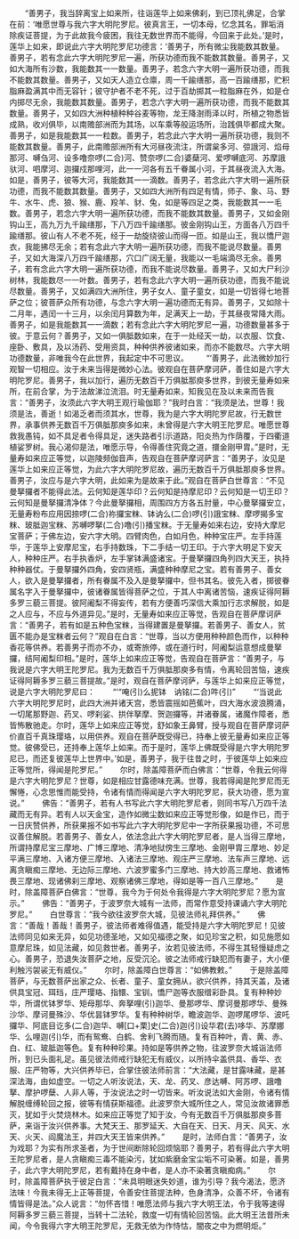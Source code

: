 <!-- { "loadSidebar": true } -->
　　“善男子，我当辞离宝上如来所，往诣莲华上如来佛刹，到已顶礼佛足，合掌在前：‘唯愿世尊与我六字大明陀罗尼。彼真言王，一切本母，忆念其名，罪垢消除疾证菩提，为于此故我今疲困，我往无数世界而不能得，今回来于此处。’是时，莲华上如来，即说此六字大明陀罗尼功德言：‘善男子，所有微尘我能数其数量。善男子，若有念此六字大明陀罗尼一遍，所获功德而我不能数其数量。善男子，又如大海所有沙数，我能数其一一数量。善男子，若念六字大明一遍所获功德，而我不能数其数量。善男子，又如天人造立仓廪，周一千踰缮那，高一百踰缮那，贮积脂麻盈满其中而无容针；彼守护者不老不死，过于百劫掷其一粒脂麻在外，如是仓内掷尽无余，我能数其数量。善男子，若念六字大明一遍所获功德，而我不能数其数量。善男子，又如四大洲种植种种谷麦等物，龙王降澍雨泽以时，所植之物悉皆成熟，收刈俱毕，以南赡部洲而为其场，以车乘等般运场所，治践俱毕都成大聚。善男子，如是我能数其一一粒数。善男子，若念此六字大明一遍所获功德，我则不能数其数量。善男子，此南赡部洲所有大河昼夜流注，所谓枲多河、弶誐河、焰母那河、嚩刍河、设多噜奈啰(二合)河、赞奈啰(二合)婆蘖河、爱啰嚩底河、苏摩誐驮河、呬摩河、迦攞戍那哩河，此一一河各有五千眷属小河，于其昼夜流入大海。如是，善男子，彼等大河，我能数其一一滴数。善男子，若念此六字大明一遍所获功德，而我不能数其数量。善男子，又如四大洲所有四足有情，师子、象、马、野牛、水牛、虎、狼、猴、鹿、羖羊、豺、兔，如是等四足之类，我能数其一一毛数。善男子，若念六字大明一遍所获功德，而我不能数其数量。善男子，又如金刚钩山王，高九万九千踰缮那，下八万四千踰缮那。彼金刚钩山王，方面各八万四千踰缮那。彼山有人不老不死，经于一劫旋绕彼山而得一匝。如是山王，我以憍尸迦衣，我能拂尽无余；若有念此六字大明一遍所获功德，而我不能说尽数量。善男子，又如大海深八万四千踰缮那，穴口广阔无量，我能以一毛端滴尽无余。善男子，若有念此六字大明一遍所获功德，而我不能说尽数量。善男子，又如大尸利沙树林，我能数尽一一叶数。善男子，若有念此六字大明一遍所获功德，而我不能说尽数量。善男子，又如满四大洲所住，男子女人、童子童女，如是一切皆得七地菩萨之位；彼菩萨众所有功德，与念六字大明一遍功德而无有异。善男子，又如除十二月年，遇闰一十三月，以余闰月算数为年，足满天上一劫，于其昼夜常降大雨。善男子，如是我能数其一一滴数；若有念此六字大明陀罗尼一遍，功德数量甚多于彼。于意云何？善男子，又如一俱胝数如来，在于一处经天一劫，以衣服、饮食、座卧、敷具，及以汤药、受用资具，种种供养彼诸如来，而亦不能数尽。六字大明功德数量，非唯我今在此世界，我起定中不可思议。
　　“‘善男子，此法微妙加行观智一切相应。汝于未来当得是微妙心法。彼观自在菩萨摩诃萨，善住如是六字大明陀罗尼。善男子，我以加行，遍历无数百千万俱胝那庾多世界，到彼无量寿如来所，在前合掌，为于法故涕泣流泪。时无量寿如来，知我见在及以未来而告我言：“善男子，汝须此六字大明王观行瑜伽耶？”我时白言：“我须是法，世尊！我须是法，善逝！如渴乏者而须其水，世尊，我为是六字大明陀罗尼故，行无数世界，承事供养无数百千万俱胝那庾多如来，未曾得是六字大明王陀罗尼。唯愿世尊救我愚钝，如不具足者令得具足，迷失路者引示道路，阳炎热为作荫覆，于四衢道植娑罗树。我心渴仰是法，唯愿示导，令得善住究竟之道，擐金刚甲胄。”是时，无量寿如来应正等觉，以迦陵频伽音声，告观自在菩萨摩诃萨言：“善男子，汝见是莲华上如来应正等觉，为此六字大明陀罗尼故，遍历无数百千万俱胝那庾多世界。善男子，汝应与是六字大明，此如来为是故来于此。”观自在菩萨白世尊言：“不见曼拏攞者不能得此法。云何知是莲华印？云何知是持摩尼印？云何知是一切王印？云何知是曼拏攞清净体？今此曼拏攞相，周围四方方各五肘量，中心曼拏攞安立，无量寿粉布应用因捺啰(二合)祢攞宝粖、钵讷么(二合)啰(引)誐宝粖、摩啰揭多宝粖、玻胝迦宝粖、苏嚩啰拏(二合)噜(引)播宝粖。于无量寿如来右边，安持大摩尼宝菩萨；于佛左边，安六字大明。四臂肉色，白如月色，种种宝庄严。左手持莲华，于莲华上安摩尼宝，右手持数珠，下二手结一切王印。于六字大明足下安天人，种种庄严。右手执香炉，左手掌钵满盛诸宝。于曼拏攞四角列四大天王，执持种种器仗。于曼拏攞外四角，安四贤瓶，满盛种种摩尼之宝。若有善男子、善女人，欲入是曼拏攞者，所有眷属不及入是曼拏攞中，但书其名。彼先入者，掷彼眷属名字入于曼拏攞中，彼诸眷属皆得菩萨之位，于其人中离诸苦恼，速疾证得阿耨多罗三藐三菩提。彼阿阇梨不得妄传，若有方便善巧深信大乘加行志求解脱，如是之人应与，不应与外道异见。”是时，无量寿如来应正等觉，告观自在菩萨摩诃萨言：“善男子，若有如是五种色宝粖，当得建置是曼拏攞。若善男子、善女人，贫匮不能办是宝粖者云何？”观自在白言：“世尊，当以方便用种种颜色而作，以种种香花等供养。若善男子而亦不办，或寄旅停，或在道行时，阿阇梨运意想成曼拏攞，结阿阇梨印相。”是时，莲华上如来应正等觉，告观自在菩萨言：“善男子，与我说是六字大明王陀罗尼。我为无数百千万俱胝那庾多有情，令离轮回苦恼，速疾证得阿耨多罗三藐三菩提故。”是时，观自在菩萨摩诃萨，与莲华上如来应正等觉，说是六字大明陀罗尼曰：
　　“‘“唵(引)么抳钵　讷铭(二合)吽(引)”
　　“‘当说此六字大明陀罗尼时，此四大洲并诸天宫，悉皆震摇如芭蕉叶，四大海水波浪腾涌，一切尾那野迦、药叉、啰刹娑、拱伴拏摩、贺迦攞等，并诸眷属，诸魔作障者，悉皆怖散驰走。尔时，莲华上如来应正等觉，舒如象王鼻臂，授与观自在菩萨摩诃萨价直百千真珠璎珞，以用供养。观自在菩萨既受得已，持奉上彼无量寿如来应正等觉。彼佛受已，还持奉上莲华上如来。而于是时，莲华上佛既受得是六字大明陀罗尼已，而还复彼莲华上世界中。’如是，善男子，我于往昔之时，于彼莲华上如来应正等觉所，得闻是陀罗尼。”
　　尔时，除盖障菩萨而白佛言：“世尊，令我云何得是六字大明陀罗尼？世尊，如是相应甘露德味充满。世尊，我若得闻是陀罗尼而无懈惓，心念思惟而能受持，令诸有情而得闻是六字大明陀罗尼，获大功德，愿为宣说。”
　　佛告：“善男子，若有人书写此六字大明陀罗尼者，则同书写八万四千法藏而无有异。若有人以天金宝，造作如微尘数如来应正等觉形像，如是作已，而于一日庆赞供养，所获果报不如书写此六字大明陀罗尼中一字所获果报功德，不可思议善住解脱。若善男子、善女人，依法念此六字大明陀罗尼者，是人当得三摩地，所谓持摩尼宝三摩地、广博三摩地、清净地狱傍生三摩地、金刚甲胄三摩地、妙足平满三摩地、入诸方便三摩地、入诸法三摩地、观庄严三摩地、法车声三摩地、远离贪瞋痴三摩地、无边际三摩地、六波罗蜜多门三摩地、持大妙高三摩地、救诸怖畏三摩地、现诸佛刹三摩地、观察诸佛三摩地，得如是等一百八三摩地。”
　　是时，除盖障菩萨白佛言：“世尊，我今为于何处令我得是六字大明陀罗尼？愿为宣示。”
　　佛告：“善男子，于波罗奈大城有一法师，而常作意受持课诵六字大明陀罗尼。”
　　白世尊言：“我今欲往波罗奈大城，见彼法师礼拜供养。”
　　佛言：“善哉！善哉！善男子，彼法师者难得值遇，能受持是六字大明陀罗尼！见彼法师同见如来无异，如见功德圣地，又如见福德之聚，如见珍宝之积，如见施愿如意摩尼珠，如见法藏，如见救世者。善男子，汝若见彼法师，不得生其轻慢疑虑之心。善男子，恐退失汝菩萨之地，反受沉沦。彼之法师戒行缺犯而有妻子，大小便利触污袈裟无有威仪。”
　　尔时，除盖障白世尊言：“如佛教敕。”
　　于是除盖障菩萨，与无数菩萨出家之众、长者、童子、童女拥从，欲兴供养，持其天盖，及诸供具宝冠、珥珰，庄严璎珞、指镮、宝钏，憍尸迦等衣服缯彩卧具。复有种种妙华，所谓优钵罗华、矩母那华、奔拏哩(引)迦华、曼那啰华、摩诃曼那啰华、曼殊沙华、摩诃曼殊沙、华优昙钵罗华。复有种种树华，瞻波迦华、迦啰尾啰华、波吒攞华、阿底目讫多(二合)迦华、嚩[口+栗]史(二合)迦(引)设华君(去)哆华、苏摩娜华、么哩迦(引)华，而有鸳鸯、白鹤、舍利飞腾而随。复有百种叶，青、黄、赤、白、红、玻胝迦等色。复有种种珍果。持如是等供养之物，往波罗奈大城诣法师所，到已头面礼足。虽见彼法师戒行缺犯无有威仪，以所持伞盖供具、香华、衣服、庄严物等，大兴供养毕已，合掌住彼法师前言：“大法藏，是甘露味藏，是甚深法海，由如虚空。一切之人听汝说法，天、龙、药叉、彦达嚩、阿苏啰、誐噜拏、摩护啰蘖、人非人等，于汝说法之时一切皆来。听汝说法如大金刚，令诸有情解脱缠缚轮回之报，彼等有情获斯福德。此波罗奈大城所住之人，常见汝故诸罪悉灭，犹如于火焚烧林木。如来应正等觉了知于汝，今有无数百千万俱胝那庾多菩萨，来诣于汝兴供养事。大梵天王、那罗延天、大自在天、日天、月天、风天、水天、火天、阎魔法王，并四大天王皆来供养。”
　　是时，法师白言：“善男子，汝为戏耶？为实有所求圣者，为于世间断除轮回烦恼耶？善男子，若有得此六字大明王陀罗尼者，是人贪瞋痴三毒不能染污，犹如紫磨金宝尘垢不可染著。如是，善男子，此六字大明陀罗尼，若有戴持在身中者，是人亦不染著贪瞋痴病。”
　　尔时，除盖障菩萨执于彼足白言：“未具明眼迷失妙道，谁为引导？我今渴法，愿济法味！今我未得无上正等菩提，令善安住菩提法种，色身清净，众善不坏，令诸有情皆得是法。”众人说言：“勿怀吝惜！唯愿法师与我六字大明王法，令于我等速得阿耨多罗三藐三菩提，当转十二法轮，救度一切有情轮回苦恼。此大明王法昔所未闻，今令我得六字大明王陀罗尼，无救无依为作恃怙，闇夜之中为燃明炬。”
